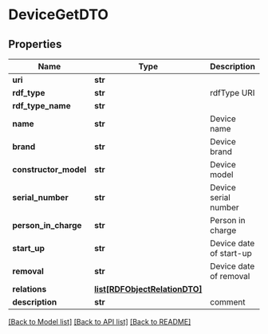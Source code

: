 # DeviceGetDTO

## Properties
Name | Type | Description | Notes
------------ | ------------- | ------------- | -------------
**uri** | **str** |  | [optional] 
**rdf_type** | **str** | rdfType URI | [optional] 
**rdf_type_name** | **str** |  | [optional] 
**name** | **str** | Device name | 
**brand** | **str** | Device brand | [optional] 
**constructor_model** | **str** | Device model | [optional] 
**serial_number** | **str** | Device serial number | [optional] 
**person_in_charge** | **str** | Person in charge | [optional] 
**start_up** | **str** | Device date of start-up | [optional] 
**removal** | **str** | Device date of removal | [optional] 
**relations** | [**list[RDFObjectRelationDTO]**](RDFObjectRelationDTO.md) |  | [optional] 
**description** | **str** | comment | [optional] 

[[Back to Model list]](../README.md#documentation-for-models) [[Back to API list]](../README.md#documentation-for-api-endpoints) [[Back to README]](../README.md)


